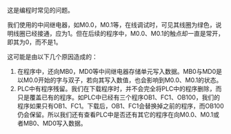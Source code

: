 这是编程时常见的问题。

我们使用的中间继电器，如M0.0，M0.1等，在线调试时，可见其线圈为绿色，说明线圈已经接通，应为1。但在后续的程序中，M0.0、M0.1的触点却一直是常开，即其为0，而不是1。

这可能是由以下几个原因造成的：

1. 在程序中，还向MB0，MD0等中间继电器存储单元写入数据。MB0与MD0是以M0.0开始的字与双子，若向其写入数值，也会影响到M0.0、M0.1的状态。
2. PLC中有程序残留。我们在下载程序时，并不会完全将PLC中的程序删除，而只是覆盖已有的程序。如PLC中已经有三个程序OB1、FC1、OB100，我们的程序如果只有OB1、FC1。下载后，OB1、FC1会替换掉之前的程序，而OB100仍会保留。所以我们还有查看PLC中是否还有其它的程序在向M0.0、M0.1或者MB0、MD0写入数据。



